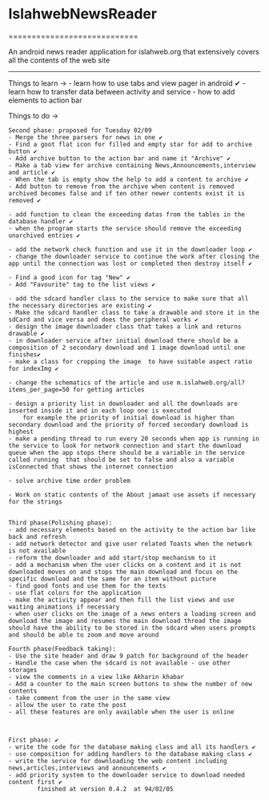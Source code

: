 # IslahwebNewsReader
============================

An android news reader application for islahweb.org that extensively covers all the contents of the web site

**********************************************
Things to learn ->
	- learn how to use tabs and view pager in android ✔
	- learn how to transfer data between activity and service
	- how to add elements to action bar

Things to do ->


	Second phase: proposed for Tuesday 02/09
	- Merge the three parsers for news in one ✔
	- Find a goot flat icon for filled and empty star for add to archive button ✔
	- Add archive button to the action bar and name it "Archive" ✔
	- Make a tab view for archive containing News,Announcements,interview and article ✔
	- When the tab is empty show the help to add a content to archive ✔
	- Add button to remove from the archive when content is removed archived becomes false and if ten other newer contents exist it is removed ✔

	- add function to clean the exceeding datas from the tables in the database handler ✔
	- when the program starts the service should remove the exceeding unarchived entries ✔

	- add the network check function and use it in the downloader loop ✔
	- change the downloader service to continue the work after closing the app until the connection was lost or completed then destroy itself ✔
	
	- Find a good icon for tag "New" ✔
	- Add "Favourite" tag to the list views ✔

	- add the sdcard handler class to the service to make sure that all the necessary directories are existing ✔
	- Make the sdcard handler class to take a drawable and store it in the sdCard and vice versa and does the peripheral works ✔
	- design the image downloader class that takes a link and returns drawable ✔
	- in downloader service after initial download there should be a composition of 2 secondary download and 1 image download until one finishes✔
	- make a class for cropping the image  to have suitable aspect ratio for indexImg ✔

	- change the schematics of the article and use m.islahweb.org/all?items_per_page=50 for getting articles

	- design a priority list in downloader and all the downloads are inserted inside it and in each loop one is executed
		for example the priority of initial download is higher than secondary download and the priority of forced secondary download is highest
	- make a pending thread to run every 20 seconds when app is running in the service to look for network connection and start the download queue when the app stops there should be a variable in the service called running  that should be set to false and also a variable isConnected that shows the internet connection

	- solve archive time order problem

	- Work on static contents of the About jamaat use assets if necessary for the strings 


	Third phase(Polishing phase):
	- add necessary elements based on the activity to the action bar like back and refresh
	- add network detector and give user related Toasts when the network is not available
	- reform the downloader and add start/stop mechanism to it
	- add a mechanism when the user clicks on a content and it is not downloaded moves on and stops the main download and focus on the specific download and the same for an item without picture
	- find good fonts and use them for the texts
	- use flat colors for the application
	- make the activity appear and then fill the list views and use waiting animations if necessary
	- when user clicks on the image of a news enters a loading screen and download the image and resumes the main download thread the image should have the ability to be stored in the sdcard when users prompts and should be able to zoom and move around

	Fourth phase(Feedback taking):
	- Use the site header and draw 9 patch for background of the header
	- Handle the case when the sdcard is not available - use other storages
	- view the comments in a view like Akharin khabar
	- Add a counter to the main screen buttons to show the number of new contents
	- take comment from the user in the same view
	- allow the user to rate the post
	- all these features are only available when the user is online

	

	First phase: ✔
	- write the code for the database making class and all its handlers ✔
	- use composition for adding handlers to the database making class ✔
	- write the service for downloading the web content including news,articles,interviews and announcements ✔
	- add priority system to the downloader service to download needed content first ✔
			finished at version 0.4.2  at 94/02/05

	
